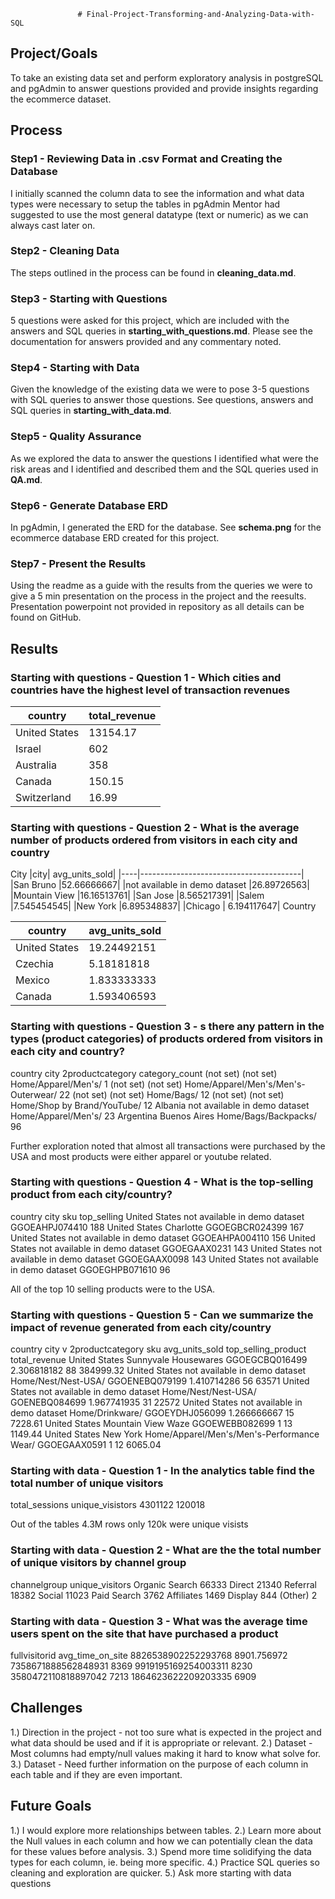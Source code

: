                    # Final-Project-Transforming-and-Analyzing-Data-with-SQL

## Project/Goals
To take an existing data set and perform exploratory analysis in postgreSQL and pgAdmin to answer questions provided and provide insights regarding the ecommerce dataset.

## Process
### Step1 - Reviewing Data in .csv Format and Creating the Database
I initially scanned the column data to see the information and what data types were necessary to setup the tables in pgAdmin
Mentor had suggested to use the most general datatype (text or numeric) as we can always cast later on.

### Step2 - Cleaning Data
The steps outlined in the process can be found in **cleaning_data.md**.

### Step3 - Starting with Questions
5 questions were asked for this project, which are included with the answers and SQL queries in **starting_with_questions.md**. Please see the documentation for answers provided and any commentary noted.

### Step4 - Starting with Data
Given the knowledge of the existing data we were to pose 3-5 questions with SQL queries to answer those questions. See questions, answers and SQL queries in **starting_with_data.md**.

### Step5 - Quality Assurance
As we explored the data to answer the questions I identified what were the risk areas and I identified and described them and the SQL queries used in **QA.md**.

### Step6 - Generate Database ERD
In pgAdmin, I generated the ERD for the database. See **schema.png** for the ecommerce database ERD created for this project.

### Step7 - Present the Results
Using the readme as a guide with the results from the queries we were to give a 5 min presentation on the process in the project and the reesults. Presentation powerpoint not provided in repository as all details can be found on GitHub.

## Results
### Starting with questions - Question 1 - Which cities and countries have the highest level of transaction revenues 


|country|total_revenue|
|-------|--------------|
|United States|	13154.17|
|Israel|        602|
|Australia|	    358|
|Canada	 |       150.15|
|Switzerland	|    16.99|

### Starting with questions - Question 2 - What is the average number of products ordered from visitors in each city and country
City
|city|	                        avg_units_sold|
|----|----------------------------------------|            
|San Bruno	                     |52.66666667|
|not available in demo dataset	|26.89726563|
|Mountain View	                |16.16513761|
|San Jose	                    |8.565217391|
|Salem	                        |7.545454545|
|New York	                    |6.895348837|
|Chicago	                     |   6.194117647|
Country

|country|	        avg_units_sold|
|-------|-------------------------|
|United States|	19.24492151|
|Czechia|       5.18181818|
|Mexico	|        1.833333333|
|Canada	|        1.593406593|


### Starting with questions - Question 3 - s there any pattern in the types (product categories) of products ordered from visitors in each city and country?

country	    city	                2productcategory	                category_count
(not set)	(not set)	            Home/Apparel/Men's/	                1
(not set)	(not set)	            Home/Apparel/Men's/Men's-Outerwear/	22
(not set)	(not set)	             Home/Bags/	                        12
(not set)	(not set)	            Home/Shop by Brand/YouTube/	        12
Albania	    not available in demo dataset	Home/Apparel/Men's/	        23
Argentina	Buenos Aires	            Home/Bags/Backpacks/	        96

Further exploration noted that almost all transactions were purchased by the USA and most products were either apparel or youtube related.

### Starting with questions - Question 4 - What is the top-selling product from each city/country? 
country	        city	                        sku	            top_selling
United States	not available in demo dataset	GGOEAHPJ074410	188
United States	Charlotte	                    GGOEGBCR024399	167
United States	not available in demo dataset	GGOEAHPA004110	156
United States	not available in demo dataset	GGOEGAAX0231	143
United States	not available in demo dataset	GGOEGAAX0098	143
United States	not available in demo dataset	GGOEGHPB071610	96

All of the top 10 selling products were to the USA.

### Starting with questions - Question 5 - Can we summarize the impact of revenue generated from each city/country

country	        city	v                        2productcategory	    sku	            avg_units_sold	top_selling_product	total_revenue
United States	Sunnyvale	                    Housewares	            GGOEGCBQ016499	2.306818182	    88	    384999.32
United States	not available in demo dataset	Home/Nest/Nest-USA/	    GGOENEBQ079199	1.410714286	    56	    63571
United States	not available in demo dataset	Home/Nest/Nest-USA/	    GOENEBQ084699	1.967741935	    31	    22572
United States	not available in demo dataset	Home/Drinkware/	GGOEYDHJ056099	        1.266666667	    15	    7228.61
United States	Mountain View	Waze	                            GGOEWEBB082699	    1	            13	    1149.44
United States	New York	Home/Apparel/Men's/Men's-Performance Wear/	GGOEGAAX0591	1	            12	    6065.04

### Starting with data - Question 1 - In the analytics table find the total number of unique visitors
total_sessions	unique_visistors
4301122	        120018

Out of the tables 4.3M rows only 120k were unique visists

### Starting with data - Question 2 - What are the the total number of unique visitors by channel group

channelgroup	unique_visitors
Organic Search	66333
Direct	        21340
Referral	    18382
Social	        11023
Paid Search	    3762
Affiliates	    1469
Display	        844
(Other)	        2

### Starting with data - Question 3 - What was the average time users spent on the site that have purchased a product
fullvisitorid	        avg_time_on_site
8826538902252293768	    8901.756972
7358671888562848931 	8369
9919195169254003311	    8230
3580472110818897042	    7213
1864623622209203335	    6909


## Challenges 
1.) Direction in the project - not too sure what is expected in the project and what data should be used and if it is appropriate or relevant.
2.) Dataset - Most columns had empty/null values making it hard to know what solve for.
3.) Dataset - Need further information on the purpose of each column in each table and if they are even important.


## Future Goals
1.) I would explore more relationships between tables.
2.) Learn more about the Null values in each column and how we can potentially clean the data for these values before analysis.
3.) Spend more time solidifying the data types for each column, ie. being more specific.
4.) Practice SQL queries so cleaning and exploration are quicker.
5.) Ask more starting with data questions

